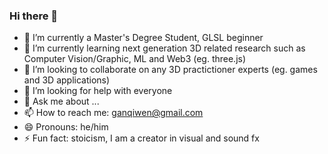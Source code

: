### Hi there 👋


- 🔭 I’m currently a Master's Degree Student, GLSL beginner
- 🌱 I’m currently learning next generation 3D related research such as Computer Vision/Graphic, ML and Web3 (eg. three.js)
- 👯 I’m looking to collaborate on any 3D practictioner experts (eg. games and 3D applications)
- 🤔 I’m looking for help with everyone
- 💬 Ask me about ...
- 📫 How to reach me: ganqiwen@gmail.com
- 😄 Pronouns: he/him
- ⚡ Fun fact: stoicism, I am a creator in visual and sound fx

